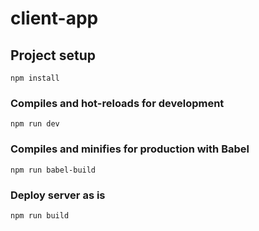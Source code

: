 # client-app

## Project setup
```
npm install
```

### Compiles and hot-reloads for development
```
npm run dev
```

### Compiles and minifies for production with Babel
```
npm run babel-build
```

### Deploy server as is
```
npm run build
```


